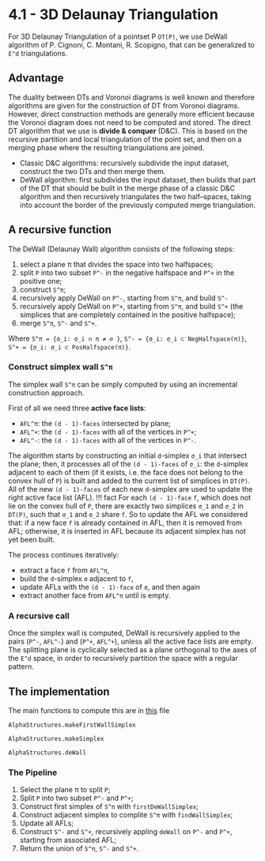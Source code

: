 # 4.1 - 3D Delaunay Triangulation

For 3D Delaunay Triangulation of a pointset P ``DT(P)``, we use DeWall algorithm of P. Cignoni, C. Montani, R. Scopigno, that can be generalized to ``E^d`` triangulations.

## Advantage

The duality between DTs and Voronoi diagrams is well known and therefore algorithms
are given for the construction of DT from Voronoi diagrams.
However, direct construction methods are generally more efficient because the Voronoi diagram does not need to be computed and stored. The direct DT algorithm that we use is **divide & conquer** (D&C).
This is based on the recursive partition and local triangulation of the point set, and then on a merging phase where the resulting triangulations are joined.
 - Classic D&C algorithms: recursively subdivide the input dataset, construct the two DTs and then merge them.
 - DeWall algorithm: first subdivides the input dataset, then builds that part of the DT that should be built in the merge phase of a classic D&C algorithm and then recursively triangulates the two half–spaces, taking into account the border of the previously computed merge triangulation.

## A recursive function

The DeWall (Delaunay Wall) algorithm consists of the following steps:
 1. select a plane π that divides the space into two halfspaces;
 2. split ``P`` into two subset ``P^-`` in the negative halfspace and ``P^+`` in the positive one;
 3. construct ``S^π``;
 4. recursively apply DeWall on ``P^-``, starting from ``S^π``, and build ``S^-``
 5. recursively apply DeWall on ``P^+``, starting from ``S^π``, and build ``S^+`` (the simplices that are completely contained in the positive halfspace);
 6. merge ``S^π``, ``S^-`` and ``S^+``.

 Where
 ``S^π = {σ_i: σ_i ∩ π ≠ ∅ }``,
 ``S^- = {σ_i: σ_i ⊂ NegHalfspace(π)}``,
 ``S^+ = {σ_i: σ_i ⊂ PosHalfspace(π)}``.

### Construct simplex wall ``S^π``

The simplex wall ``S^π`` can be simply computed by using an incremental construction approach.

First of all we need three **active face lists**:
 - ``AFL^π``: the ``(d - 1)-faces`` intersected by plane;
 - ``AFL^+``: the ``(d - 1)-faces`` with all of the vertices in ``P^+``;
 - ``AFL^-``: the ``(d - 1)-faces`` with all of the vertices in ``P^-``.

The algorithm starts by constructing an initial ``d``-simplex ``σ_i`` that intersect the plane; then, it processes all of the ``(d - 1)-faces`` of ``σ_i``: the ``d``-simplex adjacent to each of them (if it exists, i.e. the face does not belong to the convex hull of ``P``) is built and added to the current list of simplices in ``DT(P)``. All of the new ``(d - 1)-faces`` of each new ``d``-simplex are used to update the right active face list (AFL).
!!! fact
  For each ``(d - 1)-face`` ``f``, which does not lie on the convex hull of ``P``, there are exactly two simplices ``σ_1`` and ``σ_2`` in ``DT(P)``, such that ``σ_1`` and ``σ_2`` share ``f``.
  So to update the AFL we considered that: if a new face ``f`` is already contained in AFL, then it is removed from AFL; otherwise, it is inserted in AFL because its adjacent simplex has not yet been built.

The process continues iteratively:
 - extract a face ``f`` from ``AFL^π``,
 - build the ``d``-simplex ``σ`` adjacent to ``f``,
 - update AFLs with the ``(d - 1)-face`` of ``σ``, and then again
 - extract another face from ``AFL^π`` until is empty.

### A recursive call

Once the simplex wall is computed, DeWall is recursively applied to the pairs (``P^-``, ``AFL^-``) and (``P^+``, ``AFL^+``), unless all the active face lists are empty. The splitting plane is cyclically selected as a plane orthogonal to the axes of the ``E^d`` space, in order to recursively partition the space with a regular pattern.

## The implementation
The main functions to compute this are in [this](https://github.com/eOnofri04/AlphaStructures.jl/blob/master/src/3D_delaunay.jl) file
```@docs
AlphaStructures.makeFirstWallSimplex
```
```@docs
AlphaStructures.makeSimplex
```
```@docs
AlphaStructures.deWall
```

### The Pipeline

 1. Select the plane π to split ``P``;
 2. Split ``P`` into two subset ``P^-`` and ``P^+``;
 3. Construct first simplex of ``S^π`` with `firstDeWallSimplex`;
 4. Construct adjacent simplex to complite ``S^π`` with `findWallSimplex`;
 5. Update all AFLs;
 6. Construct ``S^-`` and ``S^+``, recursively appling `deWall` on ``P^-`` and ``P^+``, starting from associated AFL;
 7. Return the union of ``S^π``, ``S^-`` and ``S^+``.
